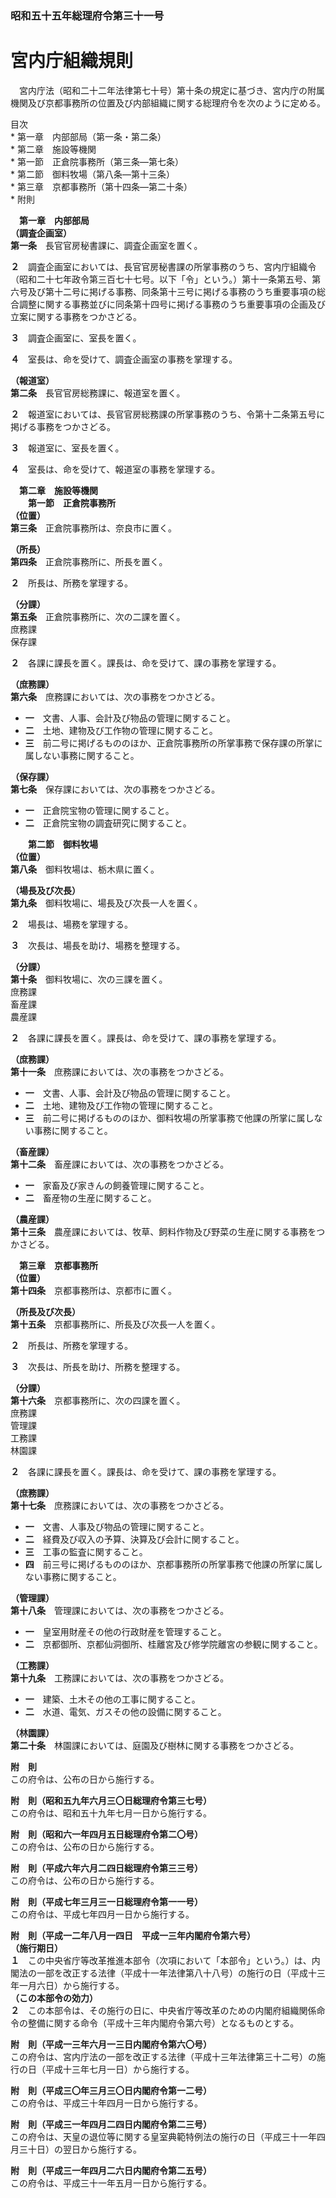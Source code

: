 ### 昭和五十五年総理府令第三十一号  
# 宮内庁組織規則  
　宮内庁法（昭和二十二年法律第七十号）第十条の規定に基づき、宮内庁の附属機関及び京都事務所の位置及び内部組織に関する総理府令を次のように定める。  
  
目次  
	* 第一章　内部部局（第一条・第二条）  
	* 第二章　施設等機関  
		* 第一節　正倉院事務所（第三条―第七条）  
		* 第二節　御料牧場（第八条―第十三条）  
	* 第三章　京都事務所（第十四条―第二十条）  
	* 附則  
  
&emsp;**第一章　内部部局**  
**（調査企画室）**  
**第一条**　長官官房秘書課に、調査企画室を置く。  
  
**２**　調査企画室においては、長官官房秘書課の所掌事務のうち、宮内庁組織令（昭和二十七年政令第三百七十七号。以下「令」という。）第十一条第五号、第六号及び第十二号に掲げる事務、同条第十三号に掲げる事務のうち重要事項の総合調整に関する事務並びに同条第十四号に掲げる事務のうち重要事項の企画及び立案に関する事務をつかさどる。  
  
**３**　調査企画室に、室長を置く。  
  
**４**　室長は、命を受けて、調査企画室の事務を掌理する。  
  
**（報道室）**  
**第二条**　長官官房総務課に、報道室を置く。  
  
**２**　報道室においては、長官官房総務課の所掌事務のうち、令第十二条第五号に掲げる事務をつかさどる。  
  
**３**　報道室に、室長を置く。  
  
**４**　室長は、命を受けて、報道室の事務を掌理する。  
  
&emsp;**第二章　施設等機関**  
&emsp;&emsp;**第一節　正倉院事務所**  
**（位置）**  
**第三条**　正倉院事務所は、奈良市に置く。  
  
**（所長）**  
**第四条**　正倉院事務所に、所長を置く。  
  
**２**　所長は、所務を掌理する。  
  
**（分課）**  
**第五条**　正倉院事務所に、次の二課を置く。  
庶務課  
保存課  
  
**２**　各課に課長を置く。課長は、命を受けて、課の事務を掌理する。  
  
**（庶務課）**  
**第六条**　庶務課においては、次の事務をつかさどる。  
* **一**　文書、人事、会計及び物品の管理に関すること。  
* **二**　土地、建物及び工作物の管理に関すること。  
* **三**　前二号に掲げるもののほか、正倉院事務所の所掌事務で保存課の所掌に属しない事務に関すること。  
  
**（保存課）**  
**第七条**　保存課においては、次の事務をつかさどる。  
* **一**　正倉院宝物の管理に関すること。  
* **二**　正倉院宝物の調査研究に関すること。  
  
&emsp;&emsp;**第二節　御料牧場**  
**（位置）**  
**第八条**　御料牧場は、栃木県に置く。  
  
**（場長及び次長）**  
**第九条**　御料牧場に、場長及び次長一人を置く。  
  
**２**　場長は、場務を掌理する。  
  
**３**　次長は、場長を助け、場務を整理する。  
  
**（分課）**  
**第十条**　御料牧場に、次の三課を置く。  
庶務課  
畜産課  
農産課  
  
**２**　各課に課長を置く。課長は、命を受けて、課の事務を掌理する。  
  
**（庶務課）**  
**第十一条**　庶務課においては、次の事務をつかさどる。  
* **一**　文書、人事、会計及び物品の管理に関すること。  
* **二**　土地、建物及び工作物の管理に関すること。  
* **三**　前二号に掲げるもののほか、御料牧場の所掌事務で他課の所掌に属しない事務に関すること。  
  
**（畜産課）**  
**第十二条**　畜産課においては、次の事務をつかさどる。  
* **一**　家畜及び家きんの飼養管理に関すること。  
* **二**　畜産物の生産に関すること。  
  
**（農産課）**  
**第十三条**　農産課においては、牧草、飼料作物及び野菜の生産に関する事務をつかさどる。  
  
&emsp;**第三章　京都事務所**  
**（位置）**  
**第十四条**　京都事務所は、京都市に置く。  
  
**（所長及び次長）**  
**第十五条**　京都事務所に、所長及び次長一人を置く。  
  
**２**　所長は、所務を掌理する。  
  
**３**　次長は、所長を助け、所務を整理する。  
  
**（分課）**  
**第十六条**　京都事務所に、次の四課を置く。  
庶務課  
管理課  
工務課  
林園課  
  
**２**　各課に課長を置く。課長は、命を受けて、課の事務を掌理する。  
  
**（庶務課）**  
**第十七条**　庶務課においては、次の事務をつかさどる。  
* **一**　文書、人事及び物品の管理に関すること。  
* **二**　経費及び収入の予算、決算及び会計に関すること。  
* **三**　工事の監査に関すること。  
* **四**　前三号に掲げるもののほか、京都事務所の所掌事務で他課の所掌に属しない事務に関すること。  
  
**（管理課）**  
**第十八条**　管理課においては、次の事務をつかさどる。  
* **一**　皇室用財産その他の行政財産を管理すること。  
* **二**　京都御所、京都仙洞御所、桂離宮及び修学院離宮の参観に関すること。  
  
**（工務課）**  
**第十九条**　工務課においては、次の事務をつかさどる。  
* **一**　建築、土木その他の工事に関すること。  
* **二**　水道、電気、ガスその他の設備に関すること。  
  
**（林園課）**  
**第二十条**　林園課においては、庭園及び樹林に関する事務をつかさどる。  
  
**附　則**  
この府令は、公布の日から施行する。  
  
**附　則（昭和五九年六月三〇日総理府令第三七号）**  
この府令は、昭和五十九年七月一日から施行する。  
  
**附　則（昭和六一年四月五日総理府令第二〇号）**  
この府令は、公布の日から施行する。  
  
**附　則（平成六年六月二四日総理府令第三三号）**  
この府令は、公布の日から施行する。  
  
**附　則（平成七年三月三一日総理府令第一一号）**  
この府令は、平成七年四月一日から施行する。  
  
**附　則（平成一二年八月一四日　平成一三年内閣府令第六号）**  
**（施行期日）**  
**１**　この中央省庁等改革推進本部令（次項において「本部令」という。）は、内閣法の一部を改正する法律（平成十一年法律第八十八号）の施行の日（平成十三年一月六日）から施行する。  
**（この本部令の効力）**  
**２**　この本部令は、その施行の日に、中央省庁等改革のための内閣府組織関係命令の整備に関する命令（平成十三年内閣府令第六号）となるものとする。  
  
**附　則（平成一三年六月一三日内閣府令第六〇号）**  
この府令は、宮内庁法の一部を改正する法律（平成十三年法律第三十二号）の施行の日（平成十三年七月一日）から施行する。  
  
**附　則（平成三〇年三月三〇日内閣府令第一二号）**  
この府令は、平成三十年四月一日から施行する。  
  
**附　則（平成三一年四月二四日内閣府令第二三号）**  
この府令は、天皇の退位等に関する皇室典範特例法の施行の日（平成三十一年四月三十日）の翌日から施行する。  
  
**附　則（平成三一年四月二六日内閣府令第二五号）**  
この府令は、平成三十一年五月一日から施行する。  
  
